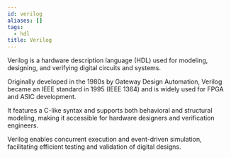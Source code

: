 ```yaml
---
id: verilog
aliases: []
tags:
  - hdl
title: Verilog
---
```

Verilog is a hardware description language (HDL) used for modeling, designing, and verifying digital circuits and systems.

Originally developed in the 1980s by Gateway Design Automation, Verilog became an IEEE standard in 1995 (IEEE 1364) and is widely used for FPGA and ASIC development.

It features a C-like syntax and supports both behavioral and structural modeling, making it accessible for hardware designers and verification engineers.

Verilog enables concurrent execution and event-driven simulation, facilitating efficient testing and validation of digital designs. 
